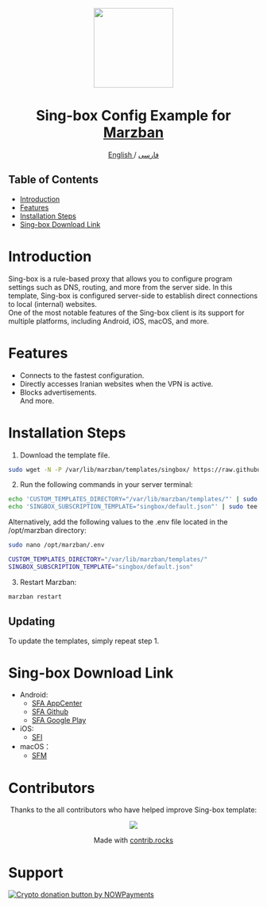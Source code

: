 <p align="center">
  <a href="https://github.com/WhyMan1/marzban-singbox-template/tree/master/singbox" target="_blank" rel="noopener noreferrer">
    <picture>
      <source media="(prefers-color-scheme: dark)" srcset="https://sing-box.sagernet.org/assets/icon.svg">
      <img width="160" height="160" src="https://sing-box.sagernet.org/assets/icon.svg">
    </picture>
  </a>
</p>
<h1 align="center"/>Sing-box Config Example for <a href="https://github.com/Gozargah/Marzban">Marzban</a></h1>

<p align="center">
 <a href="./README.md">
 English
 </a>
 /
 <a href="./README-fa.md">
 فارسی
 </a>
</p>

## Table of Contents
- [Introduction](#introduction)
- [Features](#features)
- [Installation Steps](#installation-steps)
- [Sing-box Download Link](#sing-box-download-link)

# Introduction
Sing-box is a rule-based proxy that allows you to configure program settings such as DNS, routing, and more from the server side. In this template, Sing-box is configured server-side to establish direct connections to local (internal) websites.  
One of the most notable features of the Sing-box client is its support for multiple platforms, including Android, iOS, macOS, and more.

# Features
- Connects to the fastest configuration.
- Directly accesses Iranian websites when the VPN is active.
- Blocks advertisements.  
And more.

# Installation Steps
1. Download the template file.
```sh
sudo wget -N -P /var/lib/marzban/templates/singbox/ https://raw.githubusercontent.com/WhyMan1/marzban-template/master/singbox/default.json
```
2. Run the following commands in your server terminal:
```sh
echo 'CUSTOM_TEMPLATES_DIRECTORY="/var/lib/marzban/templates/"' | sudo tee -a /opt/marzban/.env
echo 'SINGBOX_SUBSCRIPTION_TEMPLATE="singbox/default.json"' | sudo tee -a /opt/marzban/.env
```
Alternatively, add the following values to the .env file located in the /opt/marzban directory:
```sh
sudo nano /opt/marzban/.env
```
```sh
CUSTOM_TEMPLATES_DIRECTORY="/var/lib/marzban/templates/"
SINGBOX_SUBSCRIPTION_TEMPLATE="singbox/default.json"
```

3. Restart Marzban:
```sh
marzban restart
```

## Updating
To update the templates, simply repeat step 1.

# Sing-box Download Link
- Android:
   - [SFA AppCenter](https://install.appcenter.ms/users/nekohasekai/apps/sfa/distribution_groups/publictest)
   - [SFA Github](https://github.com/SagerNet/sing-box/releases)
   - [SFA Google Play](https://play.google.com/store/apps/details?id=io.nekohasekai.sfa)
- iOS:
  - [SFI](https://apps.apple.com/us/app/sing-box/id6451272673)
- macOS：
  - [SFM](https://apps.apple.com/us/app/sing-box/id6451272673)

# Contributors

<p align="center">
Thanks to the all contributors who have helped improve Sing-box template:
</p>
<p align="center">
<a href="https://github.com/WhyMan1/marzban-template/graphs/contributors">
  <img src="https://contrib.rocks/image?repo=WhyMan1/marzban-template" />
</a>
</p>
<p align="center">
  Made with <a rel="noopener noreferrer" target="_blank" href="https://contrib.rocks">contrib.rocks</a>
</p>

# Support

<a href="https://nowpayments.io/donation?api_key=WE3KFT5-2VKMNSF-N1P4YQ6-24N82ZA&source=lk_donation&medium=referral" target="_blank">
  <img src="https://nowpayments.io/images/embeds/donation-button-black.svg" alt="Crypto donation button by NOWPayments">
</a>